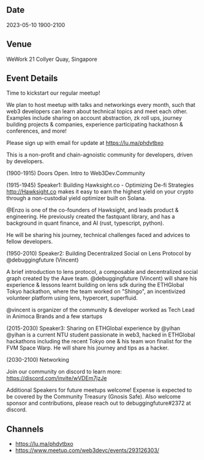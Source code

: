 ## Date
2023-05-10 1900-2100

## Venue
WeWork 21 Collyer Quay, Singapore

## Event Details

Time to kickstart our regular meetup!

We plan to host meetup with talks and networkings every month, such that web3 developers can learn about technical topics and meet each other. Examples include sharing on account abstraction, zk roll ups, journey building projects & companies, experience participating hackathosn & conferences, and more!

Please sign up with email for update at https://lu.ma/phdvtbxo

This is a non-profit and chain-agnoistic community for developers, driven by developers.

(1900-1915) Doors Open. Intro to Web3Dev.Community

(1915-1945) Speaker1: Building Hawksight.co - Optimizing De-fi Strategies
http://Hawksight.co makes it easy to earn the highest yield on your crypto through a non-custodial yield optimizer built on Solana.

@Enzo is one of the co-founders of Hawksight, and leads product & engineering. He previously created the fastquant library, and has a background in quant finance, and AI (rust, typescript, python).

He will be sharing his journey, technical challenges faced and advices to fellow developers.

(1950-2010) Speaker2: Building Decentralized Social on Lens Protocol by @debuggingfuture (Vincent)

A brief introduction to lens protocol, a composable and decentralized social graph created by the Aave team. @debuggingfuture (Vincent) will share his experience & lessons learnt building on lens sdk during the ETHGlobal Tokyo hackathon, where the team worked on "Shingo", an incentivized volunteer platform using lens, hypercert, superfluid.

@vincent is organizer of the community & developer worked as Tech Lead in Animoca Brands and a few startups

(2015-2030) Speaker3: Sharing on ETHGlobal experience by @yihan
@yihan is a current NTU student passionate in web3, hacked in ETHGlobal hackathons including the recent Tokyo one & his team won finalist for the FVM Space Warp. He will share his journey and tips as a hacker.

(2030-2100) Networking

Join our community on discord to learn more: https://discord.com/invite/wVDEm7jzJe

Additional Speakers for future meetups welcome! Expense is expected to be covered by the Community Treasury (Gnosis Safe). Also welcome sponsor and contributions, please reach out to debuggingfuture#2372 at discord.


## Channels
- https://lu.ma/phdvtbxo
- https://www.meetup.com/web3devc/events/293126303/
